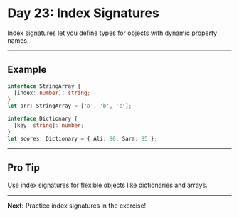 # Day 23: Index Signatures

Index signatures let you define types for objects with dynamic property names.

---

## Example
```ts
interface StringArray {
  [index: number]: string;
}
let arr: StringArray = ['a', 'b', 'c'];

interface Dictionary {
  [key: string]: number;
}
let scores: Dictionary = { Ali: 90, Sara: 85 };
```

---

## Pro Tip
Use index signatures for flexible objects like dictionaries and arrays.

---

**Next:** Practice index signatures in the exercise!
